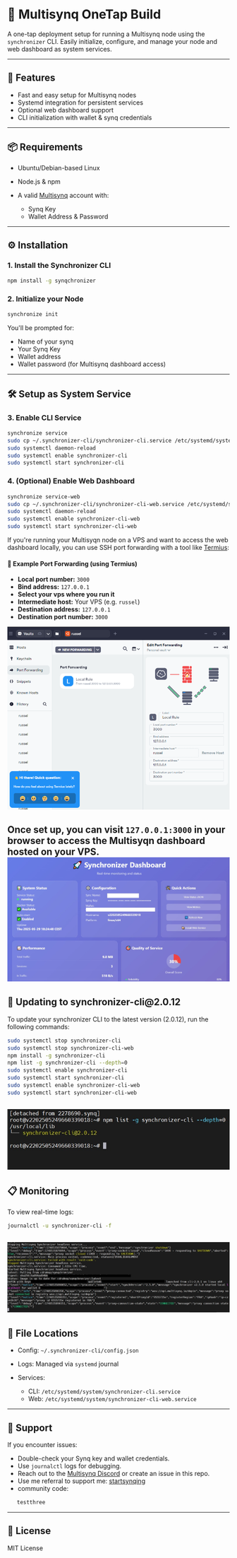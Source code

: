 # 🧠 Multisynq OneTap Build

A one-tap deployment setup for running a Multisynq node using the `synchronizer` CLI. Easily initialize, configure, and manage your node and web dashboard as system services.

---

## 🚀 Features

* Fast and easy setup for Multisynq nodes
* Systemd integration for persistent services
* Optional web dashboard support
* CLI initialization with wallet & synq credentials

---

## 📦 Requirements

* Ubuntu/Debian-based Linux
* Node.js & npm
* A valid [Multisynq](https://dashboard.multisynq.com) account with:

  * Synq Key
  * Wallet Address & Password

---

## ⚙️ Installation

### 1. Install the Synchronizer CLI

```bash
npm install -g synqchronizer
```

### 2. Initialize your Node

```bash
synchronize init
```

You'll be prompted for:

* Name of your synq
* Your Synq Key
* Wallet address
* Wallet password (for Multisynq dashboard access)

---

## 🛠 Setup as System Service

### 3. Enable CLI Service

```bash
synchronize service
sudo cp ~/.synchronizer-cli/synchronizer-cli.service /etc/systemd/system/
sudo systemctl daemon-reload
sudo systemctl enable synchronizer-cli
sudo systemctl start synchronizer-cli
```

### 4. (Optional) Enable Web Dashboard

```bash
synchronize service-web
sudo cp ~/.synchronizer-cli/synchronizer-cli-web.service /etc/systemd/system/
sudo systemctl daemon-reload
sudo systemctl enable synchronizer-cli-web
sudo systemctl start synchronizer-cli-web
```

If you're running your Multisyqn node on a VPS and want to access the web dashboard locally, you can use SSH port forwarding with a tool like [Termius](https://termius.com/):

#### 📡 Example Port Forwarding (using Termius)

* **Local port number:** `3000`
* **Bind address:** `127.0.0.1`
* **Select your vps where you run it**
* **Intermediate host:** Your VPS (e.g. `russel`)
* **Destination address:** `127.0.0.1`
* **Destination port number:** `3000`

![Termius Port Forwarding Example](./synq%20termius.png)

Once set up, you can visit ```127.0.0.1:3000``` in your browser to access the Multisyqn dashboard hosted on your VPS.
![Syncqchronizer Dashboard Example](./synq%20tab.jpg)
---
## 🔄 Updating to synchronizer-cli\@2.0.12

To update your synchronizer CLI to the latest version (2.0.12), run the following commands:

```bash
sudo systemctl stop synchronizer-cli
sudo systemctl stop synchronizer-cli-web
npm install -g synchronizer-cli
npm list -g synchronizer-cli --depth=0
sudo systemctl enable synchronizer-cli
sudo systemctl start synchronizer-cli
sudo systemctl enable synchronizer-cli-web
sudo systemctl start synchronizer-cli-web
```
![version (2.0.8)](./synq%20version.jpg)
---


## 📋 Monitoring

To view real-time logs:

```bash
journalctl -u synchronizer-cli -f
```
![Logs in systemd Example](./synq%20logs.jpg)
---

## 📁 File Locations

* Config: `~/.synchronizer-cli/config.json`
* Logs: Managed via `systemd` journal
* Services:

  * CLI: `/etc/systemd/system/synchronizer-cli.service`
  * Web: `/etc/systemd/system/synchronizer-cli-web.service`

---

## 🧩 Support

If you encounter issues:

* Double-check your Synq key and wallet credentials.
* Use `journalctl` logs for debugging.
* Reach out to the [Multisynq Discord](https://discord.gg/JCnSJaMCtc) or create an issue in this repo.
* Use me referral to support me: [startsynqing](https://www.startsynqing.com/?ref=e9ab44-m8164o)
* community code: 
```bash 
   testthree
   ```

---

## 📝 License

MIT License
